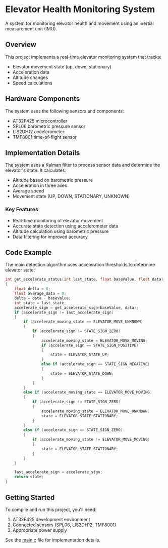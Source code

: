 # Elevator Health Monitoring System

A system for monitoring elevator health and movement using an inertial measurement unit (IMU).

## Overview

This project implements a real-time elevator monitoring system that tracks:
- Elevator movement state (up, down, stationary)
- Acceleration data
- Altitude changes
- Speed calculations

## Hardware Components

The system uses the following sensors and components:
- AT32F425 microcontroller
- SPL06 barometric pressure sensor
- LIS2DH12 accelerometer
- TMF8001 time-of-flight sensor

## Implementation Details

The system uses a Kalman filter to process sensor data and determine the elevator's state. It calculates:
- Altitude based on barometric pressure
- Acceleration in three axes
- Average speed
- Movement state (UP, DOWN, STATIONARY, UNKNOWN)

### Key Features

- Real-time monitoring of elevator movement
- Accurate state detection using accelerometer data
- Altitude calculation using barometric pressure
- Data filtering for improved accuracy

## Code Example

The main detection algorithm uses acceleration thresholds to determine elevator state:

```c
int get_accelerate_status(int last_state, float baseValue, float data)
{
    float delta = 0;
    float average_data = 0;
    delta = data - baseValue;
    int state = last_state;
    accelerate_sign = get_accelerate_sign(baseValue, data);
    if (accelerate_sign != last_accelerate_sign)
    {
        if (accelerate_moving_state == ELEVATOR_MOVE_UNKNOWN)
        {
            if (accelerate_sign != STATE_SIGN_ZERO)
            {
                accelerate_moving_state = ELEVATOR_MOVE_MOVING;
                if (accelerate_sign == STATE_SIGN_POSITIVE)
                {
                    state = ELEVATOR_STATE_UP;
                }
                else if (accelerate_sign == STATE_SIGN_NEGATIVE)
                {
                    state = ELEVATOR_STATE_DOWN;
                }
            }
        }
        else if (accelerate_moving_state == ELEVATOR_MOVE_MOVING)
        {
            if (accelerate_sign != STATE_SIGN_ZERO)
            {
                accelerate_moving_state = ELEVATOR_MOVE_UNKNOWN;
                state = ELEVATOR_STATE_STATIONARY;
            }
        }
        else if (accelerate_sign == STATE_SIGN_ZERO)
        {
            if (accelerate_moving_state != ELEVATOR_MOVE_MOVING)
            {
                state = ELEVATOR_STATE_STATIONARY;
            }
        }
    }

    last_accelerate_sign = accelerate_sign;
    return state;
}
```

## Getting Started

To compile and run this project, you'll need:
1. AT32F425 development environment
2. Connected sensors (SPL06, LIS2DH12, TMF8001)
3. Appropriate power supply

See the [main.c](main.c) file for implementation details.